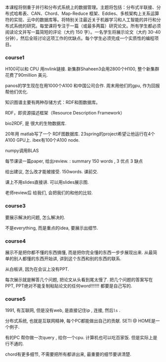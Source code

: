 本课程将侧重于并行和分布式系统上的数据管理。主题将包括：分布式半联接、分布式哈希表、CAN、Chord、Map-Reduce 框架、Eddies、多核架构上关系运算符的实现、云中的数据库等。将特别关注最近关于机器学习和人工智能的并行和分布式系统的研究。每堂课将专注于一篇（或最多两篇）研究论文。所有学生都必须阅读论文并写一篇简短的评论（大约 150 字）。一名学生将展示论文（大约 30-40 分钟），然后全班讨论这项工作的优缺点。每个学生必须完成一个实质性的编程项目。

### course1

H100可以和 CPU 用nvlink链接. 新集群Shaheen3会用2800个H100, 整个新集群花费了90million 美元.

panos的学生现在在用1000个A100 和中国公司合作. 周末用他们的gpu, 作为回报帮他们优化.

知识图谱主要有两种存储方式：RDF和图数据库。 

RDF，即资源描述框架（Resource Description Framework）

bio2RDF, 是 很大的生物数据库.

20年用 matlab写了一个 RDF图数据库. 23spring的project希望让他运行在4个 A100 GPU上.  ibex有100个A100 node.

numpy调用BLAS 

每节课读一篇paper, 给出review. :  summary 150 words , 3 优点 3 缺点 

给出建议, 怎么改才能被接受. 150words. 课前交.  

课上不用slides直接讲. 可以用slides展示图. 

老师review后 给我们, 会把我们的和他的比较. 

### course3



要展示解决的问题, 怎么解决的.

不是everything, 而是重点的idea, 要展示出细节. 

### course4

展示不是把你都不懂的东西搞懂, 而是把你完全懂的东西一步步展现出来. 从最简单的别人都懂的东西开始讲, 讲到这个东西和别的东西的联系. 

从白板讲, 因为在会议上没有PPT.

每次展示就是解答几个问题, 把论文从头看到尾太慢了. 把几个问题的答案写在PPT,  PPT绝对不能复制粘贴论文的任何word!!!!!!!  都要是自己写的. 

### course5

1991, 有互联网, 但是没有web, 是直接记住ip , 连接,  然后`ls` . 

分布式系统, 也就是互联网精神, 每个PC都能做出自己的贡献.   SETI @ HOME是一个例子. 

有的PC 帮你做一次query , 给你一个cpu.  计算机也可以吃百家饭. 但是实际上是行不通的.  

chord有更多细节, 不需要把所有都讲出来, 最重要的细节要讲清楚.
